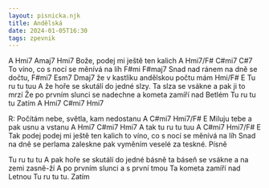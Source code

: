 ```yaml
---
layout: pisnicka.njk
title: Andělská
date: 2024-01-05T16:30
tags: zpevnik
---
```


A Hmi7 Amaj7 Hmi7 
Bože, podej mi ještě ten kalich
 A Hmi7/F# C#mi7 C#7 
To víno, co s nocí se měnívá na líh 
F#mi F#maj7 
Snad nad ránem na dně se dočtu,
 F#mi7 Esm7 Dmaj7 
že v kastlíku andělskou počtu mám
 Hmi/F# E
 Tu ru tu tuu 
A že hoře se skutálí do jedné slzy. 
Ta slza se vsákne a pak ji to mrzí
 Že po prvním slunci se nadechne
 a kometa zamíří nad Betlém
 Tu ru tu tu
 Zatím A Hmi7 C#mi7 Hmi7

 R: Počítám nebe, světla, kam nedostanu 
A C#mi7 Hmi7/F# E 
Miluju tebe a pak usnu a vstanu
 A Hmi7 C#mi7 Hmi7 
A tak tu ru tu tuu 
A C#mi7 Hmi7/F# E 
Tak podej podej mi ještě ten kalich
 to víno, co s nocí se měnívá na líh
 Snad na dně se perlama zaleskne
 pak vyměním veselé za teskné. Písně 

Tu ru tu tu 
A pak hoře se skutálí do jedné básně
 ta báseň se vsákne a na zemi zasně-ží
 A po prvním slunci a s první tmou
 Ta kometa zamíří nad Letnou
 Tu ru tu tu. Zatím 
